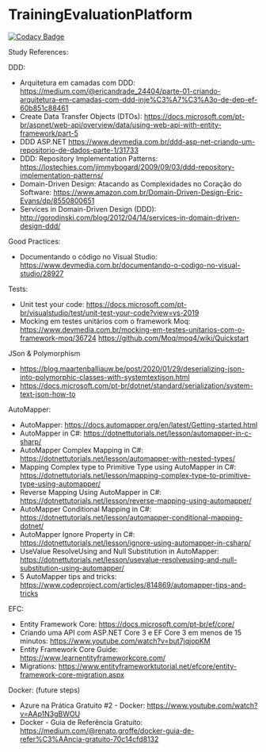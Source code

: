 # TrainingEvaluationPlatform

[![Codacy Badge](https://api.codacy.com/project/badge/Grade/91e984d9fad349de82d2888efce791ca)](https://app.codacy.com/manual/rmcs87/TrainingEvaluationPlatform?utm_source=github.com&utm_medium=referral&utm_content=rmcs87/TrainingEvaluationPlatform&utm_campaign=Badge_Grade_Dashboard)

Study References:

DDD:
* Arquitetura em camadas com DDD: https://medium.com/@ericandrade_24404/parte-01-criando-arquitetura-em-camadas-com-ddd-inje%C3%A7%C3%A3o-de-dep-ef-60b851c88461
* Create Data Transfer Objects (DTOs): https://docs.microsoft.com/pt-br/aspnet/web-api/overview/data/using-web-api-with-entity-framework/part-5
* DDD ASP.NET https://www.devmedia.com.br/ddd-asp-net-criando-um-repositorio-de-dados-parte-1/31733
* DDD: Repository Implementation Patterns: https://lostechies.com/jimmybogard/2009/09/03/ddd-repository-implementation-patterns/
* Domain-Driven Design: Atacando as Complexidades no Coração do Software: https://www.amazon.com.br/Domain-Driven-Design-Eric-Evans/dp/8550800651
* Services in Domain-Driven Design (DDD): http://gorodinski.com/blog/2012/04/14/services-in-domain-driven-design-ddd/

Good Practices:
* Documentando o código no Visual Studio: https://www.devmedia.com.br/documentando-o-codigo-no-visual-studio/28927

Tests:
* Unit test your code: https://docs.microsoft.com/pt-br/visualstudio/test/unit-test-your-code?view=vs-2019
* Mocking em testes unitários com o framework Moq: https://www.devmedia.com.br/mocking-em-testes-unitarios-com-o-framework-moq/36724
https://github.com/Moq/moq4/wiki/Quickstart

JSon & Polymorphism
* https://blog.maartenballiauw.be/post/2020/01/29/deserializing-json-into-polymorphic-classes-with-systemtextjson.html
* https://docs.microsoft.com/pt-br/dotnet/standard/serialization/system-text-json-how-to

AutoMapper:
* AutoMapper: https://docs.automapper.org/en/latest/Getting-started.html
* AutoMapper in C#: https://dotnettutorials.net/lesson/automapper-in-c-sharp/
* AutoMapper Complex Mapping in C#: https://dotnettutorials.net/lesson/automapper-with-nested-types/
* Mapping Complex type to Primitive Type using AutoMapper in C#: https://dotnettutorials.net/lesson/mapping-complex-type-to-primitive-type-using-automapper/
* Reverse Mapping Using AutoMapper in C#: https://dotnettutorials.net/lesson/reverse-mapping-using-automapper/
* AutoMapper Conditional Mapping in C#: https://dotnettutorials.net/lesson/automapper-conditional-mapping-dotnet/
* AutoMapper Ignore Property in C#: https://dotnettutorials.net/lesson/ignore-using-automapper-in-csharp/
* UseValue ResolveUsing and Null Substitution in AutoMapper: https://dotnettutorials.net/lesson/usevalue-resolveusing-and-null-substitution-using-automapper/
* 5 AutoMapper tips and tricks: https://www.codeproject.com/articles/814869/automapper-tips-and-tricks

EFC:
* Entity Framework Core: https://docs.microsoft.com/pt-br/ef/core/
* Criando uma API com ASP.NET Core 3 e EF Core 3 em menos de 15 minutos: https://www.youtube.com/watch?v=but7jqjopKM
* Entity Framework Core Guide: https://www.learnentityframeworkcore.com/
* Migrations: https://www.entityframeworktutorial.net/efcore/entity-framework-core-migration.aspx

Docker: (future steps)
* Azure na Prática Gratuito #2 - Docker: https://www.youtube.com/watch?v=AAp1N3gBWOU
* Docker - Guia de Referência Gratuito:
 https://medium.com/@renato.groffe/docker-guia-de-refer%C3%AAncia-gratuito-70c14cfd8132
